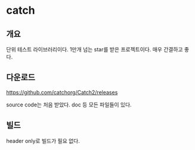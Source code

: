 # catch 

## 개요 

단위 테스트 라이브러리이다. 1만개 넘는 star를 받은 프로젝트이다. 매우 간결하고 좋다. 

## 다운로드 

https://github.com/catchorg/Catch2/releases

source code는 처음 받았다. doc 등 모든 파일들이 있다. 

## 빌드 

header only로 빌드가 필요 없다. 

